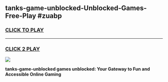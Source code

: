 
## tanks-game-unblocked-Unblocked-Games-Free-Play #zuabp
<h3>
<a href="https://us.freeplayer.one?title=tanks-game-unblocked&ref=9M">CLICK TO PLAY</a></h3>
<hr>

<h3>
<a href="https://us.freeplayer.one?title=tanks-game-unblocked&ref=9M">CLICK 2 PLAY</a>
  
</h3>

<a href="https://us.freeplayer.one?title=tanks-game-unblocked&ref=9M"><img src="https://clearcache.store/games.png"></a>


**tanks-game-unblocked games unblocked: Your Gateway to Fun and Accessible Online Gaming**
